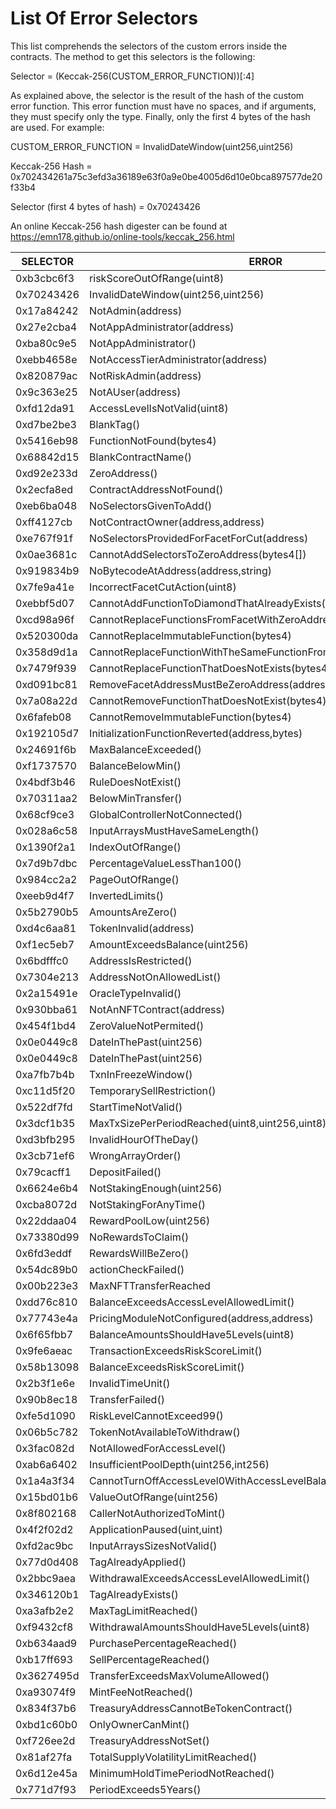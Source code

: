 # List Of Error Selectors

This list comprehends the selectors of the custom errors inside the contracts. The method to get this selectors is the following:

Selector = (Keccak-256(CUSTOM_ERROR_FUNCTION))[:4]

As explained above, the selector is the result of the hash of the custom error function. This error function must have no spaces, and if arguments, they must specify only the type. Finally, only the first 4 bytes of the hash are used. For example:

CUSTOM_ERROR_FUNCTION = InvalidDateWindow(uint256,uint256)

Keccak-256 Hash = 0x702434261a75c3efd3a36189e63f0a9e0be4005d6d10e0bca897577de20f33b4

Selector (first 4 bytes of hash) = 0x70243426

An online Keccak-256 hash digester can be found at https://emn178.github.io/online-tools/keccak_256.html

| SELECTOR   | ERROR                                                            |
| ---------- | ---------------------------------------------------------------- |
| 0xb3cbc6f3 | riskScoreOutOfRange(uint8)                                       |
| 0x70243426 | InvalidDateWindow(uint256,uint256)                               |
| 0x17a84242 | NotAdmin(address)                                                |
| 0x27e2cba4 | NotAppAdministrator(address)                                     |
| 0xba80c9e5 | NotAppAdministrator()                                            |
| 0xebb4658e | NotAccessTierAdministrator(address)                              |
| 0x820879ac | NotRiskAdmin(address)                                            |
| 0x9c363e25 | NotAUser(address)                                                |
| 0xfd12da91 | AccessLevelIsNotValid(uint8)                                     |
| 0xd7be2be3 | BlankTag()                                                       |
| 0x5416eb98 | FunctionNotFound(bytes4)                                         |
| 0x68842d15 | BlankContractName()                                              |
| 0xd92e233d | ZeroAddress()                                                    |
| 0x2ecfa8ed | ContractAddressNotFound()                                        |
| 0xeb6ba048 | NoSelectorsGivenToAdd()                                          |
| 0xff4127cb | NotContractOwner(address,address)                                |
| 0xe767f91f | NoSelectorsProvidedForFacetForCut(address)                       |
| 0x0ae3681c | CannotAddSelectorsToZeroAddress(bytes4[])                        |
| 0x919834b9 | NoBytecodeAtAddress(address,string)                              |
| 0x7fe9a41e | IncorrectFacetCutAction(uint8)                                   |
| 0xebbf5d07 | CannotAddFunctionToDiamondThatAlreadyExists(bytes4)              |
| 0xcd98a96f | CannotReplaceFunctionsFromFacetWithZeroAddress(bytes4[])         |
| 0x520300da | CannotReplaceImmutableFunction(bytes4)                           |
| 0x358d9d1a | CannotReplaceFunctionWithTheSameFunctionFromTheSameFacet(bytes4) |
| 0x7479f939 | CannotReplaceFunctionThatDoesNotExists(bytes4)                   |
| 0xd091bc81 | RemoveFacetAddressMustBeZeroAddress(address)                     |
| 0x7a08a22d | CannotRemoveFunctionThatDoesNotExist(bytes4)                     |
| 0x6fafeb08 | CannotRemoveImmutableFunction(bytes4)                            |
| 0x192105d7 | InitializationFunctionReverted(address,bytes)                    |
| 0x24691f6b | MaxBalanceExceeded()                                             |
| 0xf1737570 | BalanceBelowMin()                                                |
| 0x4bdf3b46 | RuleDoesNotExist()                                               |
| 0x70311aa2 | BelowMinTransfer()                                               |
| 0x68cf9ce3 | GlobalControllerNotConnected()                                   |
| 0x028a6c58 | InputArraysMustHaveSameLength()                                  |
| 0x1390f2a1 | IndexOutOfRange()                                                |
| 0x7d9b7dbc | PercentageValueLessThan100()                                     |
| 0x984cc2a2 | PageOutOfRange()                                                 |
| 0xeeb9d4f7 | InvertedLimits()                                                 |
| 0x5b2790b5 | AmountsAreZero()                                                 |
| 0xd4c6aa81 | TokenInvalid(address)                                            |
| 0xf1ec5eb7 | AmountExceedsBalance(uint256)                                    |
| 0x6bdfffc0 | AddressIsRestricted()                                            |
| 0x7304e213 | AddressNotOnAllowedList()                                        |
| 0x2a15491e | OracleTypeInvalid()                                              |
| 0x930bba61 | NotAnNFTContract(address)                                        |
| 0x454f1bd4 | ZeroValueNotPermited()                                           |
| 0x0e0449c8 | DateInThePast(uint256)                                           |
| 0x0e0449c8 | DateInThePast(uint256)                                           |
| 0xa7fb7b4b | TxnInFreezeWindow()                                              |
| 0xc11d5f20 | TemporarySellRestriction()                                       |
| 0x522df7fd | StartTimeNotValid()                                              |
| 0x3dcf1b35 | MaxTxSizePerPeriodReached(uint8,uint256,uint8)                   |
| 0xd3bfb295 | InvalidHourOfTheDay()                                            |
| 0x3cb71ef6 | WrongArrayOrder()                                                |
| 0x79cacff1 | DepositFailed()                                                  |
| 0x6624e6b4 | NotStakingEnough(uint256)                                        |
| 0xcba8072d | NotStakingForAnyTime()                                           |
| 0x22ddaa04 | RewardPoolLow(uint256)                                           |
| 0x73380d99 | NoRewardsToClaim()                                               |
| 0x6fd3eddf | RewardsWillBeZero()                                              |
| 0x54dc89b0 | actionCheckFailed()                                              |
| 0x00b223e3 | MaxNFTTransferReached                                            |
| 0xdd76c810 | BalanceExceedsAccessLevelAllowedLimit()                          |
| 0x77743e4a | PricingModuleNotConfigured(address,address)                      |
| 0x6f65fbb7 | BalanceAmountsShouldHave5Levels(uint8)                           |
| 0x9fe6aeac | TransactionExceedsRiskScoreLimit()                               |
| 0x58b13098 | BalanceExceedsRiskScoreLimit()                                   |
| 0x2b3f1e6e | InvalidTimeUnit()                                                |
| 0x90b8ec18 | TransferFailed()                                                 |
| 0xfe5d1090 | RiskLevelCannotExceed99()                                        |
| 0x06b5c782 | TokenNotAvailableToWithdraw()                                    |
| 0x3fac082d | NotAllowedForAccessLevel()                                       |
| 0xab6a6402 | InsufficientPoolDepth(uint256,int256)                            |
| 0x1a4a3f34 | CannotTurnOffAccessLevel0WithAccessLevelBalanceActive()          |
| 0x15bd01b6 | ValueOutOfRange(uint256)                                         |
| 0x8f802168 | CallerNotAuthorizedToMint()                                      |
| 0x4f2f02d2 | ApplicationPaused(uint,uint)                                     |
| 0xfd2ac9bc | InputArraysSizesNotValid()                                       |
| 0x77d0d408 | TagAlreadyApplied()                                              |
| 0x2bbc9aea | WithdrawalExceedsAccessLevelAllowedLimit()                       |
| 0x346120b1 | TagAlreadyExists()                                               |
| 0xa3afb2e2 | MaxTagLimitReached()                                             |
| 0xf9432cf8 | WithdrawalAmountsShouldHave5Levels(uint8)                        |
| 0xb634aad9 | PurchasePercentageReached()                                      |
| 0xb17ff693 | SellPercentageReached()                                          |
| 0x3627495d | TransferExceedsMaxVolumeAllowed()                                |
| 0xa93074f9 | MintFeeNotReached()                                              |
| 0x834f37b6 | TreasuryAddressCannotBeTokenContract()                           |
| 0xbd1c60b0 | OnlyOwnerCanMint()                                               |
| 0xf726ee2d | TreasuryAddressNotSet()                                          |
| 0x81af27fa | TotalSupplyVolatilityLimitReached()                              |
| 0x6d12e45a | MinimumHoldTimePeriodNotReached()                                |
| 0x771d7f93 | PeriodExceeds5Years()                                            |

